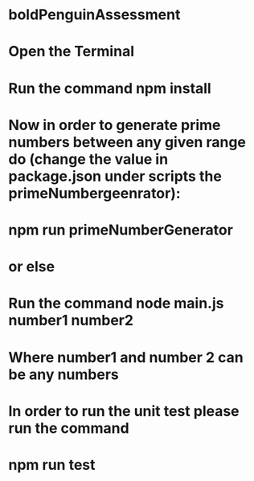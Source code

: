 # boldPenguinAssessment

# Open the Terminal
# Run the command npm install

# Now in order to generate prime numbers between any given range do (change the value in package.json under scripts the primeNumbergeenrator):
# npm run primeNumberGenerator

# or else
# Run the command node main.js number1 number2
# Where number1 and number 2 can be any numbers

# In order to run the unit test please run the command
# npm run test
